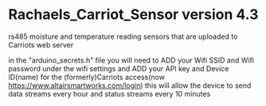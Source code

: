 # Rachaels_Carriot_Sensor  version 4.3 
rs485 moisture and temperature reading sensors that are uploaded to Carriots web server

in the "arduino_secrets.h" file you will need to ADD your Wifi SSID and Wifi password under the wifi settings 
and ADD your API key and Device ID(name) for the (formerly)Carriots access(now https://www.altairsmartworks.com/login)
this will allow the device to send data streams every hour and status streams every 10 minutes 

